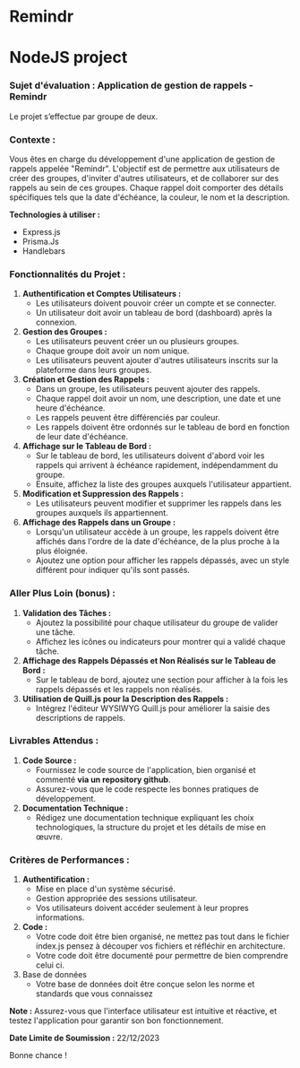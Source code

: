 # Remindr
# NodeJS project

### **Sujet d'évaluation : Application de gestion de rappels - Remindr**

Le projet s’effectue par groupe de deux.

### Contexte :

Vous êtes en charge du développement d'une application de gestion de rappels appelée "Remindr". L'objectif est de permettre aux utilisateurs de créer des groupes, d'inviter d'autres utilisateurs, et de collaborer sur des rappels au sein de ces groupes. Chaque rappel doit comporter des détails spécifiques tels que la date d'échéance, la couleur, le nom et la description.

**Technologies à utiliser :** 

- Express.js
- Prisma.Js
- Handlebars

### Fonctionnalités du Projet :

1. **Authentification et Comptes Utilisateurs :**
    - Les utilisateurs doivent pouvoir créer un compte et se connecter.
    - Un utilisateur doit avoir un tableau de bord (dashboard) après la connexion.
2. **Gestion des Groupes :**
    - Les utilisateurs peuvent créer un ou plusieurs groupes.
    - Chaque groupe doit avoir un nom unique.
    - Les utilisateurs peuvent ajouter d'autres utilisateurs inscrits sur la plateforme dans leurs groupes.
3. **Création et Gestion des Rappels :**
    - Dans un groupe, les utilisateurs peuvent ajouter des rappels.
    - Chaque rappel doit avoir un nom, une description, une date et une heure d'échéance.
    - Les rappels peuvent être différenciés par couleur.
    - Les rappels doivent être ordonnés sur le tableau de bord en fonction de leur date d'échéance.
4. **Affichage sur le Tableau de Bord :**
    - Sur le tableau de bord, les utilisateurs doivent d'abord voir les rappels qui arrivent à échéance rapidement, indépendamment du groupe.
    - Ensuite, affichez la liste des groupes auxquels l'utilisateur appartient.
5. **Modification et Suppression des Rappels :**
    - Les utilisateurs peuvent modifier et supprimer les rappels dans les groupes auxquels ils appartiennent.
6. **Affichage des Rappels dans un Groupe :**
    - Lorsqu'un utilisateur accède à un groupe, les rappels doivent être affichés dans l'ordre de la date d'échéance, de la plus proche à la plus éloignée.
    - Ajoutez une option pour afficher les rappels dépassés, avec un style différent pour indiquer qu'ils sont passés.

### Aller Plus Loin (bonus) :

1. **Validation des Tâches :**
    - Ajoutez la possibilité pour chaque utilisateur du groupe de valider une tâche.
    - Affichez les icônes ou indicateurs pour montrer qui a validé chaque tâche.
2. **Affichage des Rappels Dépassés et Non Réalisés sur le Tableau de Bord :**
    - Sur le tableau de bord, ajoutez une section pour afficher à la fois les rappels dépassés et les rappels non réalisés.
3. **Utilisation de Quill.js pour la Description des Rappels :**
    - Intégrez l'éditeur WYSIWYG Quill.js pour améliorer la saisie des descriptions de rappels.

### Livrables Attendus :

1. **Code Source :**
    - Fournissez le code source de l'application, bien organisé et commenté **via un repository github**.
    - Assurez-vous que le code respecte les bonnes pratiques de développement.
2. **Documentation Technique :**
    - Rédigez une documentation technique expliquant les choix technologiques, la structure du projet et les détails de mise en œuvre.

### Critères de Performances :

1. **Authentification :**
    - Mise en place d'un système sécurisé.
    - Gestion appropriée des sessions utilisateur.
    - Vos utilisateurs doivent accéder seulement à leur propres informations.
2. ****Code :**** 
    - Votre code doit être bien organisé, ne mettez pas tout dans le fichier index.js pensez à découper vos fichiers et réfléchir en architecture.
    - Votre code doit être documenté pour permettre de bien comprendre celui ci.
3. Base de données
    - Votre base de données doit être conçue selon les norme et standards que vous connaissez

**Note :** Assurez-vous que l'interface utilisateur est intuitive et réactive, et testez l'application pour garantir son bon fonctionnement.

**Date Limite de Soumission :** 22/12/2023

Bonne chance !
